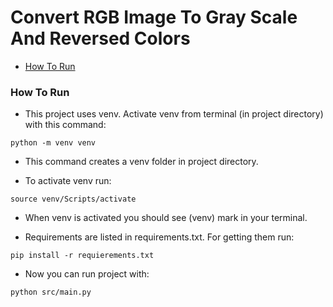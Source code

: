 # Convert RGB Image To Gray Scale And Reversed Colors

- [How To Run](#how-to-run)

### How To Run

- This project uses venv. Activate venv from terminal (in project directory) with this command:
```shell
python -m venv venv
```
- This command creates a venv folder in project directory.

- To activate venv run:

```shell
source venv/Scripts/activate
```

- When venv is activated you should see (venv) mark in your terminal.

- Requirements are listed in requirements.txt. For getting them run:
```shell
pip install -r requierements.txt
```

- Now you can run project with:
```shell
python src/main.py
```